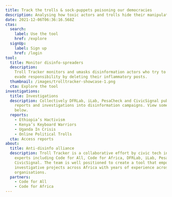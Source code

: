 ```yaml
---
title: Track the trolls & sock-puppets poisoning our democracies
description: Analysing how toxic actors and trolls hide their manipulation
date: 2021-12-06T06:36:16.568Z
ctas:
  search:
    label: Use the tool
    href: /explore
  signUp:
    label: Sign up
    href: /login
tool:
  title: Monitor disinfo-spreaders
  description:
    Troll Tracker monitors and umasks disinformation actors who try to
    evade responsibility by deleting their inflammatory posts.
  thumbnail: /images/trolltracker-showcase-1.png
  cta: Explore the tool
investigations:
  title: Investigations
  description: Collectively DFRLab, iLab, PesaCheck and CivicSignal publish many
    reports and investigations into disinformation campaigns. View some of them
    below.
  reports:
    - Ethiopia’s Hactivism
    - Kenya’s Keyboard Warriors
    - Uganda In Crisis
    - Online Political Trolls
  cta: Access reports
about:
  title: Anti-disinfo alliance
  description: Troll Tracker is a collaborative effort by civic tech industry
    experts including Code for All, Code for Africa, DFRLab, iLab, PesaCheck and
    CivicSignal. The team is well positioned to create a tool that empowers
    investigative projects across Africa with years of experience across all
    organisations.
  partners:
    - Code for All
    - Code for Africa
---
```

